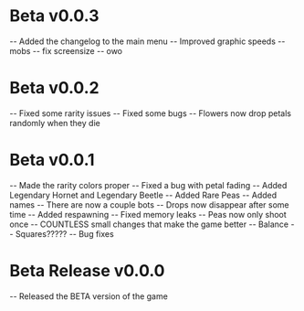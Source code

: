 # Beta v0.0.3
-- Added the changelog to the main menu
-- Improved graphic speeds
-- mobs
-- fix screensize
-- owo

# Beta v0.0.2
-- Fixed some rarity issues
-- Fixed some bugs
-- Flowers now drop petals randomly when they die

# Beta v0.0.1
-- Made the rarity colors proper
-- Fixed a bug with petal fading
-- Added Legendary Hornet and Legendary Beetle
-- Added Rare Peas
-- Added names
-- There are now a couple bots
-- Drops now disappear after some time
-- Added respawning
-- Fixed memory leaks
-- Peas now only shoot once
-- COUNTLESS small changes that make the game better
-- Balance
-- Squares?????
-- Bug fixes

# Beta Release v0.0.0
-- Released the BETA version of the game